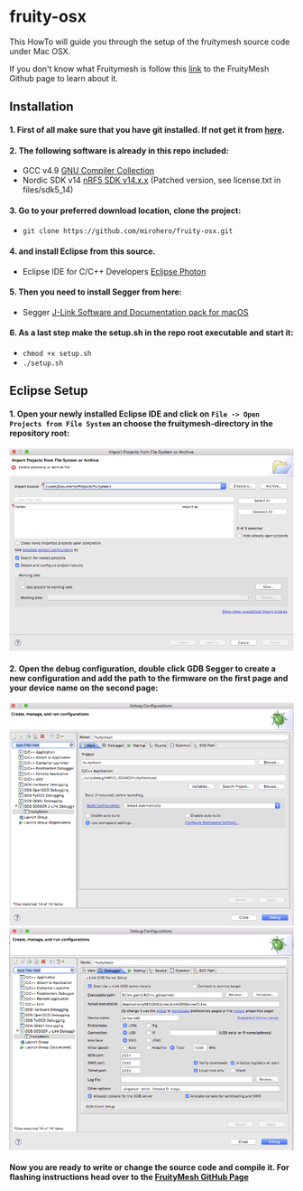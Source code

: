 # fruity-osx

This HowTo will guide you through the setup of the fruitymesh source code under Mac OSX.

If you don't know what Fruitymesh is follow this [link](https://github.com/mwaylabs/fruitymesh/wiki) to the FruityMesh Github page to learn about it.

## Installation
#### 1. First of all make sure that you have **git** installed. If not get it from [here](https://git-scm.com/download/mac).
 
#### 2. The following software is already in this repo included:
 +  GCC v4.9  [GNU Compiler Collection](https://launchpad.net/gcc-arm-embedded/4.9)
 +  Nordic SDK v14  [nRF5 SDK v14.x.x](https://developer.nordicsemi.com/nRF5_SDK/nRF5_SDK_v14.x.x/) (Patched version, see license.txt in files/sdk5_14)


#### 3. Go to your preferred download location, clone the project:

 + `git clone https://github.com/mirohero/fruity-osx.git`

#### 4. and install Eclipse from this source.
 +  Eclipse IDE for C/C++ Developers  [Eclipse Photon](https://www.eclipse.org/downloads/packages/release/photon/r/eclipse-ide-cc-developers)
   
#### 5. Then you need to install Segger from here:
 + Segger  [J-Link Software and Documentation pack for macOS](https://www.segger.com/downloads/jlink/#J-LinkSoftwareAndDocumentationPack)

#### 6. As a last step make the setup.sh in the repo root executable and start it:
 + `chmod +x setup.sh`
 + `./setup.sh`

## Eclipse Setup
#### 1. Open your newly installed Eclipse IDE and click on `File -> Open Projects from File System` an choose the fruitymesh-directory in the repository root:
![alt text](https://github.com/mirohero/fruity-osx/blob/master/images/eclipse_1.png)

#### 2. Open the debug configuration, double click GDB Segger to create a new configuration and add the path to the firmware on the first page and your device name on the second page:
![alt text](https://github.com/mirohero/fruity-osx/blob/master/images/eclipse_2.png)
![alt text](https://github.com/mirohero/fruity-osx/blob/master/images/eclipse_3.png)



#### Now you are ready to write or change the source code and compile it. For flashing instructions head over to the [FruityMesh GitHub Page](https://github.com/mwaylabs/fruitymesh/wiki/Quick-Start#flashing-the-precompiled-firmware)
